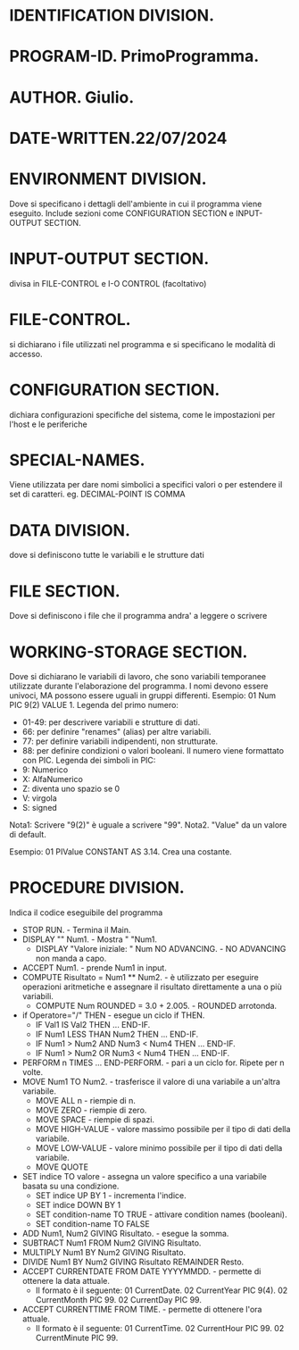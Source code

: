 # IDENTIFICATION DIVISION.
# PROGRAM-ID.       PrimoProgramma.
# AUTHOR.       Giulio.
# DATE-WRITTEN.22/07/2024

# ENVIRONMENT DIVISION.
Dove si specificano i dettagli dell'ambiente in cui il programma viene eseguito. Include sezioni come CONFIGURATION SECTION e INPUT-OUTPUT SECTION.

# INPUT-OUTPUT SECTION.
divisa in FILE-CONTROL e I-O CONTROL (facoltativo)

# FILE-CONTROL.
si dichiarano i file utilizzati nel programma e si specificano le modalità di accesso.

# CONFIGURATION SECTION.
dichiara configurazioni specifiche del sistema, come le impostazioni per l'host e le periferiche

# SPECIAL-NAMES.
Viene utilizzata per dare nomi simbolici a specifici valori o per estendere il set di caratteri. eg. DECIMAL-POINT IS COMMA

# DATA DIVISION.
dove si definiscono tutte le variabili e le strutture dati

# FILE SECTION.
Dove si definiscono i file che il programma andra' a leggere o scrivere

# WORKING-STORAGE SECTION.
Dove si dichiarano le variabili di lavoro, che sono variabili temporanee utilizzate durante l'elaborazione del programma.
I nomi devono essere univoci, MA possono essere uguali in gruppi differenti. 
Esempio: 01 Num       PIC 9(2) VALUE 1.
Legenda del primo numero:
- 01-49: per descrivere variabili e strutture di dati.
- 66: per definire "renames" (alias) per altre variabili.
- 77: per definire variabili indipendenti, non strutturate.
- 88: per definire condizioni o valori booleani.
Il numero viene formattato con PIC. Legenda dei simboli in PIC:
- 9: Numerico
- X: AlfaNumerico
- Z: diventa uno spazio se 0
- V: virgola
- S: signed

Nota1: Scrivere "9(2)" è uguale a scrivere "99".
Nota2. "Value" da un valore di default.

Esempio: 01 PIValue CONSTANT AS 3.14.
Crea una costante.

# PROCEDURE DIVISION.
Indica il codice eseguibile del programma
- STOP RUN.                                             - Termina il Main.
- DISPLAY "" Num1.                                      - Mostra " "Num1.
  - DISPLAY "Valore iniziale: " Num NO ADVANCING.         - NO ADVANCING non manda a capo.
- ACCEPT Num1.                                          - prende Num1 in input.
- COMPUTE Risultato = Num1 ** Num2.                     - è utilizzato per eseguire operazioni aritmetiche e assegnare il risultato direttamente a una o più variabili.
  - COMPUTE Num ROUNDED = 3.0 + 2.005.                    - ROUNDED arrotonda.
- if Operatore="/" THEN                                 - esegue un ciclo if THEN.
  - IF Val1 IS Val2 THEN ... END-IF.
  - IF Num1 LESS THAN Num2 THEN ... END-IF.
  - IF Num1 > Num2 AND Num3 < Num4 THEN ... END-IF.
  - IF Num1 > Num2 OR Num3 < Num4 THEN ... END-IF.
- PERFORM n TIMES ... END-PERFORM.                      - pari a un ciclo for. Ripete per n volte.
- MOVE Num1 TO Num2.                                    - trasferisce il valore di una variabile a un'altra variabile.
  - MOVE ALL n                                            - riempie di n.
  - MOVE ZERO                                             - riempie di zero.
  - MOVE SPACE                                            - riempie di spazi.
  - MOVE HIGH-VALUE                                       - valore massimo possibile per il tipo di dati della variabile.
  - MOVE LOW-VALUE                                        - valore minimo possibile per il tipo di dati della variabile.
  - MOVE QUOTE
- SET indice TO valore                                  - assegna un valore specifico a una variabile basata su una condizione.
  - SET indice UP BY 1                                    - incrementa l'indice.
  - SET indice DOWN BY 1
  - SET condition-name TO TRUE                            - attivare condition names (booleani).
  - SET condition-name TO FALSE
- ADD Num1, Num2 GIVING Risultato.                      - esegue la somma.
- SUBTRACT Num1 FROM Num2 GIVING Risultato.
- MULTIPLY Num1 BY Num2 GIVING Risultato.
- DIVIDE Num1 BY Num2 GIVING Risultato REMAINDER Resto.
- ACCEPT CURRENTDATE FROM DATE YYYYMMDD.                - permette di ottenere la data attuale.
  - Il formato è il seguente:
         01 CurrentDate.
           02 CurrentYear       PIC 9(4).
           02 CurrentMonth       PIC 99.
           02 CurrentDay       PIC 99.
- ACCEPT CURRENTTIME FROM TIME.                         - permette di ottenere l'ora attuale.
  - Il formato è il seguente:
       01 CurrentTime.
           02 CurrentHour       PIC 99.
           02 CurrentMinute       PIC 99.